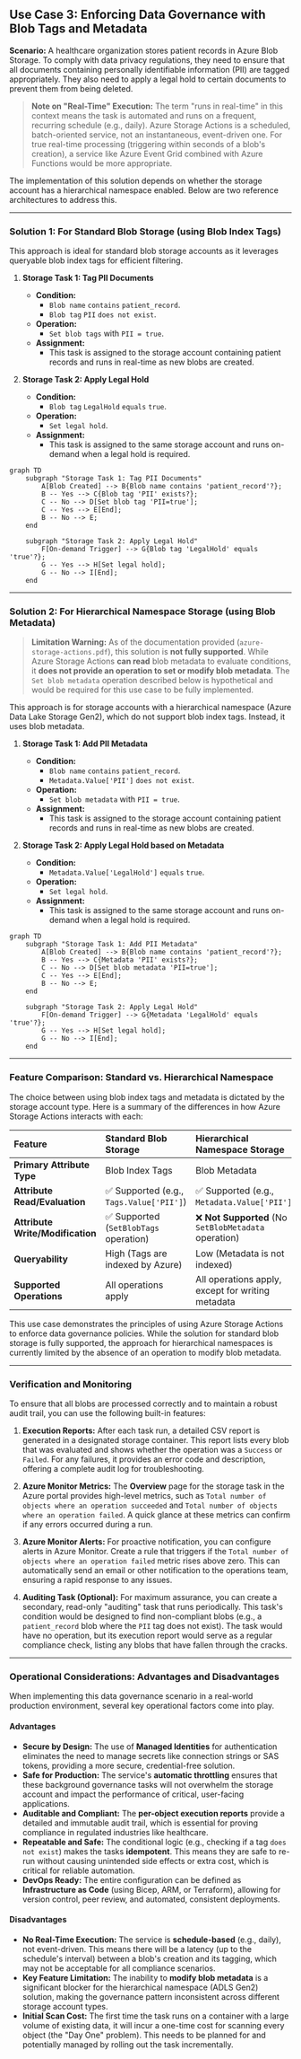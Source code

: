 ## Use Case 3: Enforcing Data Governance with Blob Tags and Metadata

**Scenario:** A healthcare organization stores patient records in Azure Blob Storage. To comply with data privacy regulations, they need to ensure that all documents containing personally identifiable information (PII) are tagged appropriately. They also need to apply a legal hold to certain documents to prevent them from being deleted.

> **Note on "Real-Time" Execution:** The term "runs in real-time" in this context means the task is automated and runs on a frequent, recurring schedule (e.g., daily). Azure Storage Actions is a scheduled, batch-oriented service, not an instantaneous, event-driven one. For true real-time processing (triggering within seconds of a blob's creation), a service like Azure Event Grid combined with Azure Functions would be more appropriate.

The implementation of this solution depends on whether the storage account has a hierarchical namespace enabled. Below are two reference architectures to address this.

---

### Solution 1: For Standard Blob Storage (using Blob Index Tags)

This approach is ideal for standard blob storage accounts as it leverages queryable blob index tags for efficient filtering.

1.  **Storage Task 1: Tag PII Documents**
    *   **Condition:**
        *   `Blob name` `contains` `patient_record`.
        *   `Blob tag` `PII` `does not exist`.
    *   **Operation:**
        *   `Set blob tags` with `PII = true`.
    *   **Assignment:**
        *   This task is assigned to the storage account containing patient records and runs in real-time as new blobs are created.

2.  **Storage Task 2: Apply Legal Hold**
    *   **Condition:**
        *   `Blob tag` `LegalHold` `equals` `true`.
    *   **Operation:**
        *   `Set legal hold`.
    *   **Assignment:**
        *   This task is assigned to the same storage account and runs on-demand when a legal hold is required.

```mermaid
graph TD
    subgraph "Storage Task 1: Tag PII Documents"
        A[Blob Created] --> B{Blob name contains 'patient_record'?};
        B -- Yes --> C{Blob tag 'PII' exists?};
        C -- No --> D[Set blob tag 'PII=true'];
        C -- Yes --> E[End];
        B -- No --> E;
    end

    subgraph "Storage Task 2: Apply Legal Hold"
        F[On-demand Trigger] --> G{Blob tag 'LegalHold' equals 'true'?};
        G -- Yes --> H[Set legal hold];
        G -- No --> I[End];
    end
```

---

### Solution 2: For Hierarchical Namespace Storage (using Blob Metadata)

> **Limitation Warning:** As of the documentation provided (`azure-storage-actions.pdf`), this solution is **not fully supported**. While Azure Storage Actions **can read** blob metadata to evaluate conditions, it **does not provide an operation to set or modify blob metadata**. The `Set blob metadata` operation described below is hypothetical and would be required for this use case to be fully implemented.

This approach is for storage accounts with a hierarchical namespace (Azure Data Lake Storage Gen2), which do not support blob index tags. Instead, it uses blob metadata.

1.  **Storage Task 1: Add PII Metadata**
    *   **Condition:**
        *   `Blob name` `contains` `patient_record`.
        *   `Metadata.Value['PII']` `does not exist`.
    *   **Operation:**
        *   `Set blob metadata` with `PII = true`.
    *   **Assignment:**
        *   This task is assigned to the storage account containing patient records and runs in real-time as new blobs are created.

2.  **Storage Task 2: Apply Legal Hold based on Metadata**
    *   **Condition:**
        *   `Metadata.Value['LegalHold']` `equals` `true`.
    *   **Operation:**
        *   `Set legal hold`.
    *   **Assignment:**
        *   This task is assigned to the same storage account and runs on-demand when a legal hold is required.

```mermaid
graph TD
    subgraph "Storage Task 1: Add PII Metadata"
        A[Blob Created] --> B{Blob name contains 'patient_record'?};
        B -- Yes --> C{Metadata 'PII' exists?};
        C -- No --> D[Set blob metadata 'PII=true'];
        C -- Yes --> E[End];
        B -- No --> E;
    end

    subgraph "Storage Task 2: Apply Legal Hold"
        F[On-demand Trigger] --> G{Metadata 'LegalHold' equals 'true'?};
        G -- Yes --> H[Set legal hold];
        G -- No --> I[End];
    end
```

---

### Feature Comparison: Standard vs. Hierarchical Namespace

The choice between using blob index tags and metadata is dictated by the storage account type. Here is a summary of the differences in how Azure Storage Actions interacts with each:

| Feature | Standard Blob Storage | Hierarchical Namespace Storage |
| :--- | :--- | :--- |
| **Primary Attribute Type** | Blob Index Tags | Blob Metadata |
| **Attribute Read/Evaluation**| ✅ Supported (e.g., `Tags.Value['PII']`) | ✅ Supported (e.g., `Metadata.Value['PII']`) |
| **Attribute Write/Modification**| ✅ Supported (`SetBlobTags` operation) | ❌ **Not Supported** (No `SetBlobMetadata` operation) |
| **Queryability** | High (Tags are indexed by Azure) | Low (Metadata is not indexed) |
| **Supported Operations** | All operations apply | All operations apply, except for writing metadata |

This use case demonstrates the principles of using Azure Storage Actions to enforce data governance policies. While the solution for standard blob storage is fully supported, the approach for hierarchical namespaces is currently limited by the absence of an operation to modify blob metadata.

---

### Verification and Monitoring

To ensure that all blobs are processed correctly and to maintain a robust audit trail, you can use the following built-in features:

1.  **Execution Reports:** After each task run, a detailed CSV report is generated in a designated storage container. This report lists every blob that was evaluated and shows whether the operation was a `Success` or `Failed`. For any failures, it provides an error code and description, offering a complete audit log for troubleshooting.

2.  **Azure Monitor Metrics:** The **Overview** page for the storage task in the Azure portal provides high-level metrics, such as `Total number of objects where an operation succeeded` and `Total number of objects where an operation failed`. A quick glance at these metrics can confirm if any errors occurred during a run.

3.  **Azure Monitor Alerts:** For proactive notification, you can configure alerts in Azure Monitor. Create a rule that triggers if the `Total number of objects where an operation failed` metric rises above zero. This can automatically send an email or other notification to the operations team, ensuring a rapid response to any issues.

4.  **Auditing Task (Optional):** For maximum assurance, you can create a secondary, read-only "auditing" task that runs periodically. This task's condition would be designed to find non-compliant blobs (e.g., a `patient_record` blob where the `PII` tag does not exist). The task would have no operation, but its execution report would serve as a regular compliance check, listing any blobs that have fallen through the cracks.

---

### Operational Considerations: Advantages and Disadvantages

When implementing this data governance scenario in a real-world production environment, several key operational factors come into play.

#### Advantages

*   **Secure by Design:** The use of **Managed Identities** for authentication eliminates the need to manage secrets like connection strings or SAS tokens, providing a more secure, credential-free solution.
*   **Safe for Production:** The service's **automatic throttling** ensures that these background governance tasks will not overwhelm the storage account and impact the performance of critical, user-facing applications.
*   **Auditable and Compliant:** The **per-object execution reports** provide a detailed and immutable audit trail, which is essential for proving compliance in regulated industries like healthcare.
*   **Repeatable and Safe:** The conditional logic (e.g., checking if a tag `does not exist`) makes the tasks **idempotent**. This means they are safe to re-run without causing unintended side effects or extra cost, which is critical for reliable automation.
*   **DevOps Ready:** The entire configuration can be defined as **Infrastructure as Code** (using Bicep, ARM, or Terraform), allowing for version control, peer review, and automated, consistent deployments.

#### Disadvantages

*   **No Real-Time Execution:** The service is **schedule-based** (e.g., daily), not event-driven. This means there will be a latency (up to the schedule's interval) between a blob's creation and its tagging, which may not be acceptable for all compliance scenarios.
*   **Key Feature Limitation:** The inability to **modify blob metadata** is a significant blocker for the hierarchical namespace (ADLS Gen2) solution, making the governance pattern inconsistent across different storage account types.
*   **Initial Scan Cost:** The first time the task runs on a container with a large volume of existing data, it will incur a one-time cost for scanning every object (the "Day One" problem). This needs to be planned for and potentially managed by rolling out the task incrementally.
